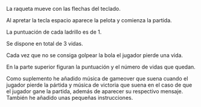 La raqueta mueve con las flechas del teclado. 

Al apretar la tecla espacio aparece la pelota y comienza la partida.  

La puntuación de cada ladrillo es de 1.

Se dispone en total de 3 vidas. 

Cada vez que no se consiga golpear la bola el jugador pierde una vida. 

En la parte superior  figuran la puntuación y el número de vidas que quedan.

Como suplemento he añadido música de gameover que suena cuando el jugador pierde la pártida y música de victoria que suena en el caso de que el jugador gane la partida, además de aparecer su respectivo mensaje. También he añadido unas pequeñas instrucciones.